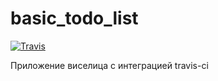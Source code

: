 # basic_todo_list
[![Travis][build-badge]][build]


[build-badge]: https://img.shields.io/travis/avramenkomy/module_E1/master.png?style=flat-square
[build]: https://travis-ci.org/avramenkomy/module_E1

Приложение виселица с интеграцией travis-ci
